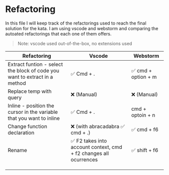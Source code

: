 # Refactoring

In this file I will keep track of the refactorings used to reach the final solution for the kata. I am using vscode
and webstorm and comparing the autoated refactorings that each one of them offers.

> Note: vscode used out-of-the-box, no extensions used

| Refactoring | Vscode | Webstorm |
|-------------|--------|----------|
| Extract funtion - select the block of code you want to extract in a method | ✅  Cmd + .  | ✅ cmd + option + m |
| Replace temp with query | ❌ (Manual) | ❌ (Manual) |
| Inline - position the cursor in the variable that you want to inline | ✅  Cmd + .  |  cmd + optoin + n |
| Change function declaration | ❌ (with abracadabra ✅ cmd + .)  | ✅ cmd + f6 |
| Rename | ✅ F2 takes into account context, cmd + f2 changes all ocurrences | ✅ shift + f6 |
| | | |
| | | |
| | | |
